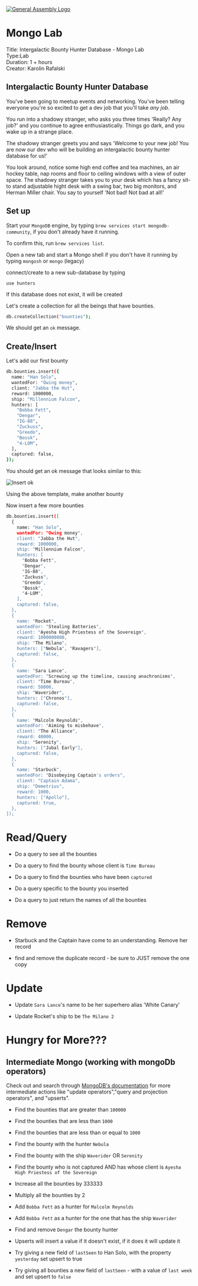 [![General Assembly Logo](https://camo.githubusercontent.com/1a91b05b8f4d44b5bbfb83abac2b0996d8e26c92/687474703a2f2f692e696d6775722e636f6d2f6b6538555354712e706e67)](https://generalassemb.ly)
# Mongo Lab

Title: Intergalactic Bounty Hunter Database - Mongo Lab<br>
Type:Lab<br>
Duration: 1 + hours <br>
Creator: Karolin Rafalski <br>

## Intergalactic Bounty Hunter Database

You've been going to meetup events and networking. You've been telling everyone you're so excited to get a dev job that you'll take _any job_.

You run into a shadowy stranger, who asks you three times 'Really? Any job?' and you continue to agree enthusiastically. Things go dark, and you wake up in a strange place.

The shadowy stranger greets you and says 'Welcome to your new job! You are now our dev who will be building an intergalactic bounty hunter database for us!'

You look around, notice some high end coffee and tea machines, an air hockey table, nap rooms and floor to ceiling windows with a view of outer space. The shadowy stranger takes you to your desk which has a fancy sit-to stand adjustable hight desk with a swing bar, two big monitors, and Herman Miller chair. You say to yourself 'Not bad! Not bad at all!'

## Set up


Start your `MongoDB` engine, by typing `brew services start mongodb-community`, if you don't already have it running.

To confirm this, run `brew services list`.

Open a new tab and start a Mongo shell if you don't have it running by typing `mongosh` or `mongo` (legacy) 

connect/create to a new sub-database by typing

```
use hunters
```

If this database does not exist, it will be created

Let's create a collection for all the beings that have bounties.

```sh
db.createCollection("bounties");
```

We should get an `ok` message.

## Create/Insert

Let's add our first bounty

```sh
db.bounties.insert({
  name: "Han Solo",
  wantedFor: "Owing money",
  client: "Jabba the Hut",
  reward: 1000000,
  ship: "Millennium Falcon",
  hunters: [
    "Bobba Fett",
    "Dengar",
    "IG-88",
    "Zuckuss",
    "Greedo",
    "Bossk",
    "4-LOM",
  ],
  captured: false,
});
```

You should get an ok message that looks similar to this:

![Insert ok](https://i.imgur.com/KdFh4Ss.png)

Using the above template, make another bounty

Now insert a few more bounties

```sh
db.bounties.insert([
  {
    name: "Han Solo",
    wantedFor: "Owing money",
    client: "Jabba the Hut",
    reward: 1000000,
    ship: "Millennium Falcon",
    hunters: [
      "Bobba Fett",
      "Dengar",
      "IG-88",
      "Zuckuss",
      "Greedo",
      "Bossk",
      "4-LOM",
    ],
    captured: false,
  },
  {
    name: "Rocket",
    wantedFor: "Stealing Batteries",
    client: "Ayesha High Priestess of the Sovereign",
    reward: 1000000000,
    ship: "The Milano",
    hunters: ["Nebula", "Ravagers"],
    captured: false,
  },
  {
    name: "Sara Lance",
    wantedFor: "Screwing up the timeline, causing anachronisms",
    client: "Time Bureau",
    reward: 50000,
    ship: "Waverider",
    hunters: ["Chronos"],
    captured: false,
  },
  {
    name: "Malcolm Reynolds",
    wantedFor: "Aiming to misbehave",
    client: "The Alliance",
    reward: 40000,
    ship: "Serenity",
    hunters: ["Jubal Early"],
    captured: false,
  },
  {
    name: "Starbuck",
    wantedFor: "Disobeying Captain's orders",
    client: "Captain Adama",
    ship: "Demetrius",
    reward: 1000,
    hunters: ["Apollo"],
    captured: true,
  },
]);
```

# Read/Query

- Do a query to see all the bounties



- Do a query to find the bounty whose client is `Time Bureau`



- Do a query to find the bounties who have been `captured`



- Do a query specific to the bounty you inserted



- Do a query to just return the names of all the bounties


# Remove

- Starbuck and the Captain have come to an understanding. Remove her record


- find and remove the duplicate record - be sure to JUST remove the one copy


# Update

- Update `Sara Lance`'s name to be her superhero alias 'White Canary'


- Update Rocket's ship to be `The Milano 2`


# Hungry for More???

## Intermediate Mongo (working with mongoDb operators)

Check out and search through [MongoDB's documentation](https://www.mongodb.com/docs/manual/) for more intermediate actions like "update operators","query and projection operators", and "upserts". 

- Find the bounties that are greater than `100000`

- Find the bounties that are less than `1000`

- Find the bounties that are less than or equal to `1000`

- Find the bounty with the hunter `Nebula`

- Find the bounty with the ship `Waverider` OR `Serenity`

- Find the bounty who is not captured AND has whose client is `Ayesha High Priestess of the Sovereign`

- Increase all the bounties by 333333

- Multiply all the bounties by 2

- Add `Bobba Fett` as a hunter for `Malcolm Reynolds`

- Add `Bobba Fett` as a hunter for the one that has the ship `Waverider`

- Find and remove `Dengar` the bounty hunter

- Upserts will insert a value if it doesn't exist, if it does it will update it

- Try giving a new field of `lastSeen` to Han Solo, with the property `yesterday` set upsert to true

- Try giving all bounties a new field of `lastSeen` - with a value of `last week` and set upsert to `false`
